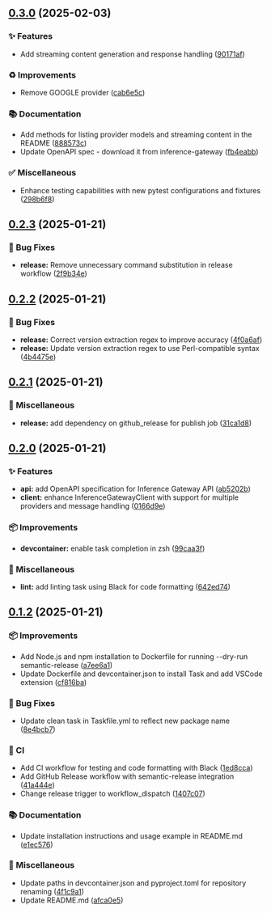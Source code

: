 ## [0.3.0](https://github.com/inference-gateway/python-sdk/compare/v0.2.3...v0.3.0) (2025-02-03)

### ✨ Features

* Add streaming content generation and response handling ([90171af](https://github.com/inference-gateway/python-sdk/commit/90171af218df3182ad4cbfe33011ed711d68cabb))

### ♻️ Improvements

* Remove GOOGLE provider ([cab6e5c](https://github.com/inference-gateway/python-sdk/commit/cab6e5c9828d4454b9ce9b8f35bba3bc021ec05b))

### 📚 Documentation

* Add methods for listing provider models and streaming content in the README ([888573c](https://github.com/inference-gateway/python-sdk/commit/888573c735067780b6d32d62d3bccd321fcb8645))
* Update OpenAPI spec - download it from inference-gateway ([fb4eabb](https://github.com/inference-gateway/python-sdk/commit/fb4eabbade02a957543b12578c3ab1e6be253299))

### ✅ Miscellaneous

* Enhance testing capabilities with new pytest configurations and fixtures ([298b6f8](https://github.com/inference-gateway/python-sdk/commit/298b6f88ade7f72210994fbfa595d3fd230f77a7))

## [0.2.3](https://github.com/inference-gateway/python-sdk/compare/v0.2.2...v0.2.3) (2025-01-21)

### 🐛 Bug Fixes

* **release:** Remove unnecessary command substitution in release workflow ([2f9b34e](https://github.com/inference-gateway/python-sdk/commit/2f9b34e46cade3b81bf6d2b6c50c4b86a7043de3))

## [0.2.2](https://github.com/inference-gateway/python-sdk/compare/v0.2.1...v0.2.2) (2025-01-21)

### 🐛 Bug Fixes

* **release:** Correct version extraction regex to improve accuracy ([4f0a6af](https://github.com/inference-gateway/python-sdk/commit/4f0a6af3d715ab6f75815354bd8c5b7c33ab98df))
* **release:** Update version extraction regex to use Perl-compatible syntax ([4b4475e](https://github.com/inference-gateway/python-sdk/commit/4b4475e2db82fcdcd67252f451225ffba56912b2))

## [0.2.1](https://github.com/inference-gateway/python-sdk/compare/v0.2.0...v0.2.1) (2025-01-21)

### 🔧 Miscellaneous

* **release:** add dependency on github_release for publish job ([31ca1d8](https://github.com/inference-gateway/python-sdk/commit/31ca1d8dc1b3e31fced73fe0ae4a658d3a9ab9a1))

## [0.2.0](https://github.com/inference-gateway/python-sdk/compare/v0.1.2...v0.2.0) (2025-01-21)

### ✨ Features

* **api:** add OpenAPI specification for Inference Gateway API ([ab5202b](https://github.com/inference-gateway/python-sdk/commit/ab5202bf8afff49399dcfd0f0b3ae62f7ca11036))
* **client:** enhance InferenceGatewayClient with support for multiple providers and message handling ([0166d9e](https://github.com/inference-gateway/python-sdk/commit/0166d9e9ad8648f8b2499ba9405b07e15973cc4b))

### 📦 Improvements

* **devcontainer:** enable task completion in zsh ([99caa3f](https://github.com/inference-gateway/python-sdk/commit/99caa3fab07ae563790590209015446e502fd154))

### 🔧 Miscellaneous

* **lint:** add linting task using Black for code formatting ([642ed74](https://github.com/inference-gateway/python-sdk/commit/642ed7478b1e19c8928074539baf7135cea7fab0))

## [0.1.2](https://github.com/inference-gateway/python-sdk/compare/v0.1.1...v0.1.2) (2025-01-21)

### 📦 Improvements

* Add Node.js and npm installation to Dockerfile for running --dry-run semantic-release ([a7ee6a1](https://github.com/inference-gateway/python-sdk/commit/a7ee6a1132cfa3dd008877711a6b13f0976b27b7))
* Update Dockerfile and devcontainer.json to install Task and add VSCode extension ([cf816ba](https://github.com/inference-gateway/python-sdk/commit/cf816baa1e0d78b1ae71889e4ac5cab03f1b074c))

### 🐛 Bug Fixes

* Update clean task in Taskfile.yml to reflect new package name ([8e4bcb7](https://github.com/inference-gateway/python-sdk/commit/8e4bcb78cc447028ce3ae0136fe527bf92c26b9e))

### 👷 CI

* Add CI workflow for testing and code formatting with Black ([1ed8cca](https://github.com/inference-gateway/python-sdk/commit/1ed8cca75623aa4596d9f2ae4d89cc68603a103c))
* Add GitHub Release workflow with semantic-release integration ([41a444e](https://github.com/inference-gateway/python-sdk/commit/41a444e0a578175c338b2456f691f3938068ef7a))
* Change release trigger to workflow_dispatch ([1407c07](https://github.com/inference-gateway/python-sdk/commit/1407c07724cf4429202466b2abd67b91130f9fd3))

### 📚 Documentation

* Update installation instructions and usage example in README.md ([e1ec576](https://github.com/inference-gateway/python-sdk/commit/e1ec576906924c6ab1d9c92f04e9734fde1ece80))

### 🔧 Miscellaneous

* Update paths in devcontainer.json and pyproject.toml for repository renaming ([4f1c9a1](https://github.com/inference-gateway/python-sdk/commit/4f1c9a162b12c8363f18a06b316297a4d9c0f4cd))
* Update README.md ([afca0e5](https://github.com/inference-gateway/python-sdk/commit/afca0e5d3500c3a949d2fd876b26391f8ea7f0b7))
